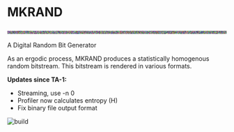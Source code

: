 MKRAND
======

![snowcrash](/misc/snowcrash.gif)

A Digital Random Bit Generator

As an ergodic process, MKRAND produces a statistically homogenous random bitstream. This bitstream is rendered in various formats.


**Updates since TA-1:**
* Streaming, use -n 0
* Profiler now calculates entropy (H)
* Fix binary file output format
  

![build](https://api.travis-ci.org/mknight-tag/MKRAND.svg?branch=master)
